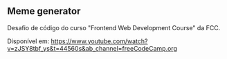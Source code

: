 ## Meme generator

Desafio de código do curso "Frontend Web Development Course" da FCC.

Disponível em: https://www.youtube.com/watch?v=zJSY8tbf_ys&t=44560s&ab_channel=freeCodeCamp.org
